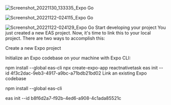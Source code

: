 
![Screenshot_20221130_133335_Expo Go](https://user-images.githubusercontent.com/62076338/204788254-eda82368-da15-4c35-ace6-39e88430a5a4.png)

![Screenshot_20221122-024115_Expo Go](https://user-images.githubusercontent.com/62076338/203187058-bd736a7e-7d77-4be7-ad7f-62e3c5fb694b.png)

![Screenshot_20221122-024129_Expo Go](https://user-images.githubusercontent.com/62076338/203187128-e0a3c501-ea60-463a-9de7-52401f8bb49f.png)
Start developing your project
You just created a new EAS project. Now, it's time to link this to your local project. There are two ways to accomplish this:

Create a new Expo project

Initialize an Expo codebase on your machine with Expo CLI:

npm install --global eas-cli
npx create-expo-app reactnativetask
eas init --id 4f3c2dac-9eb3-4917-a9bc-a71bdb21bd02
Link an existing Expo codebase

npm install --global eas-cli

eas init --id b8f6d2a7-f92b-4ed6-a908-4c1ada85521c
